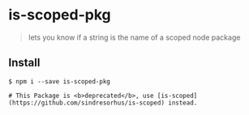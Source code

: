 # is-scoped-pkg
> lets you know if a string is the name of a scoped node package

## Install
```
$ npm i --save is-scoped-pkg

# This Package is <b>deprecated</b>, use [is-scoped](https://github.com/sindresorhus/is-scoped) instead.
